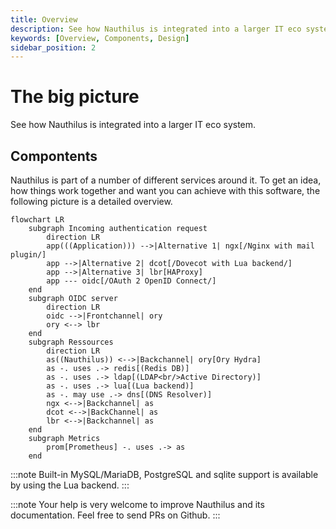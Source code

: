 ```yaml
---
title: Overview
description: See how Nauthilus is integrated into a larger IT eco system
keywords: [Overview, Components, Design]
sidebar_position: 2
---
```

# The big picture

See how Nauthilus is integrated into a larger IT eco system.

## Compontents

Nauthilus is part of a number of different services around it. To get an idea, how things work together and want you can
achieve with this software, the following picture is a detailed overview.

```mermaid
flowchart LR
    subgraph Incoming authentication request
        direction LR
        app(((Application))) -->|Alternative 1| ngx[/Nginx with mail plugin/]
        app -->|Alternative 2| dcot[/Dovecot with Lua backend/]
        app -->|Alternative 3| lbr[HAProxy]
        app --- oidc[/OAuth 2 OpenID Connect/]
    end
    subgraph OIDC server
        direction LR
        oidc -->|Frontchannel| ory
        ory <--> lbr
    end
    subgraph Ressources
        direction LR
        as((Nauthilus)) <-->|Backchannel| ory[Ory Hydra]
        as -. uses .-> redis[(Redis DB)]
        as -. uses .-> ldap[(LDAP<br/>Active Directory)]
        as -. uses .-> lua[(Lua backend)]
        as -. may use .-> dns[(DNS Resolver)]
        ngx <-->|Backchannel| as
        dcot <-->|BackChannel| as
        lbr <-->|Backchannel| as
    end
    subgraph Metrics
        prom[Prometheus] -. uses .-> as
    end
```

:::note
Built-in MySQL/MariaDB, PostgreSQL and sqlite support is available by using the Lua backend.
::: 

:::note
Your help is very welcome to improve Nauthilus and its documentation. Feel free to send PRs on Github.
:::
